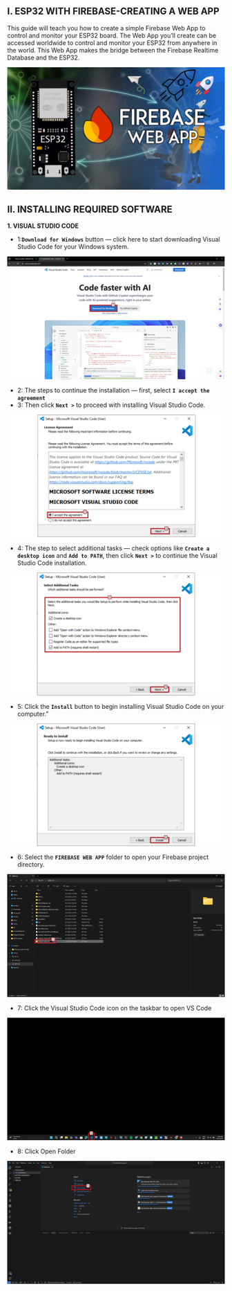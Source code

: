 ## I. ESP32 WITH FIREBASE-CREATING A WEB APP

This guide will teach you how to create a simple Firebase Web App to control and monitor your ESP32 board. The Web App you’ll create can be accessed worldwide to control and monitor your ESP32 from anywhere in the world. This Web App makes the bridge between the Firebase Realtime Database and the ESP32.

![1](images/62.png)

## II. INSTALLING REQUIRED SOFTWARE
**1. VISUAL STUDIO CODE**

* 1:**`Download for Windows`** button — click here to start downloading Visual Studio Code for your Windows system.

![1](images/1.png)

* 2: The steps to continue the installation — first, select **`I accept the agreement`** 
* 3: Then click **`Next >`**  to proceed with installing Visual Studio Code.

![1](images/2.png)

* 4: The step to select additional tasks — check options like **`Create a desktop icon`** and **`Add to PATH`**, then click **`Next >`** to continue the Visual Studio Code installation.

![1](images/3.png)

* 5: Click the **`Install`** button to begin installing Visual Studio Code on your computer.”

![1](images/4.png)

* 6: Select the **`FIREBASE WEB APP`** folder to open your Firebase project directory.

![1](images/5.png)

* 7: Click the Visual Studio Code icon on the taskbar to open VS Code

![1](images/6.png)

* 8: Click Open Folder

![1](images/7.png)
